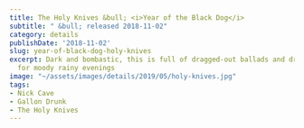```yaml
---
title: The Holy Knives &bull; <i>Year of the Black Dog</i>
subtitle: " &bull; released 2018-11-02"
category: details
publishDate: '2018-11-02'
slug: year-of-black-dog-holy-knives
excerpt: Dark and bombastic, this is full of dragged-out ballads and dramatic pauses
  for moody rainy evenings
image: "~/assets/images/details/2019/05/holy-knives.jpg"
tags:
- Nick Cave
- Gallon Drunk
- The Holy Knives
---
```


